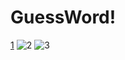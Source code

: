 # GuessWord!
[1](https://user-images.githubusercontent.com/80212869/152425252-da716774-79b6-443a-8ae4-f527da87ad0a.png)
![2](https://user-images.githubusercontent.com/80212869/152425256-4767a0b8-3baa-440e-bca6-654aa9a09d8e.png)
![3](https://user-images.githubusercontent.com/80212869/152425265-cdeb4d22-6ab8-4e8f-909f-c2e175aca50e.png)
